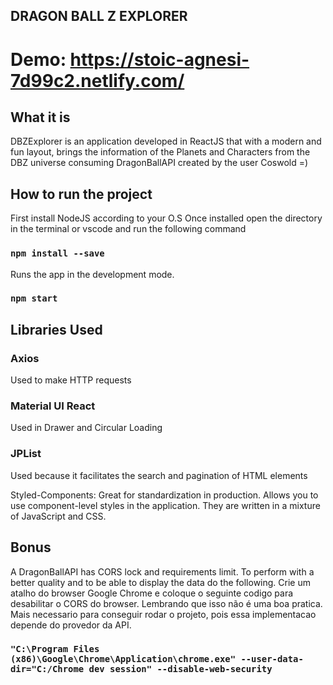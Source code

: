 ## DRAGON BALL Z EXPLORER

# Demo: https://stoic-agnesi-7d99c2.netlify.com/

## What it is
DBZExplorer is an application developed in ReactJS that with a modern and fun layout, brings the information of the Planets and Characters from the DBZ universe consuming DragonBallAPI created by the user Coswold =)

## How to run the project
First install NodeJS according to your O.S
Once installed open the directory in the terminal or vscode and run the following command

### `npm install --save`

Runs the app in the development mode.
### `npm start`

## Libraries Used
 
### Axios
Used to make HTTP requests

### Material UI React
Used in Drawer and Circular Loading

### JPList
Used because it facilitates the search and pagination of HTML elements

Styled-Components: Great for standardization in production. Allows you to use component-level styles in the application. They are written in a mixture of JavaScript and CSS.

## Bonus
A DragonBallAPI has CORS lock and requirements limit. To perform with a better quality and to be able to display the data do the following.
Crie um atalho do browser Google Chrome e coloque o seguinte codigo para desabilitar o CORS do browser. Lembrando que isso não é uma boa pratica. Mais necessario para conseguir rodar o projeto, pois essa implementacao depende do provedor da API.

### `"C:\Program Files (x86)\Google\Chrome\Application\chrome.exe" --user-data-dir="C:/Chrome dev session" --disable-web-security`

